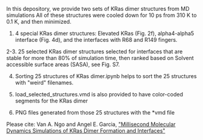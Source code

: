 In this depository, we provide two sets of KRas dimer structures from MD simulations
All of these structures were cooled down for 10 ps from 310 K to 0.1 K, and then minimized.

1. 4 special KRas dimer structures: Elevated KRas (Fig. 2f), alpha4-alpha5 interface (Fig. 4d), 
and the interfaces with R68 and R149 fingers. 

2-3. 25 selected KRas dimer structures selected for interfaces that are stable for more than 80% 
of simulation time, then ranked based on Solvent accessible surface areas (SASA), see Fig. S7.

4. Sorting 25 structures of KRas dimer.ipynb helps to sort the 25 structures with "weird" filenames.

5. load_selected_structures.vmd is also provided to have color-coded segments for the KRas dimer

6. PNG files generated from those 25 structures with the *vmd file 

Please cite: Van A. Ngo and Angel E. Garcia, ["Millisecond Molecular Dynamics Simulations of KRas Dimer Formation and Interfaces"](https://doi.org/10.1016/j.bpj.2022.04.026) 
